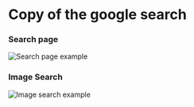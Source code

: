 # Copy of the google search

### Search page
![Search page example](https://media.giphy.com/media/T14oKqllmkRmquHenq/giphy.gif)

### Image Search

![Image search example](https://giphy.com/gifs/UJ6b6AKA6pk1WphyBC/html5)
